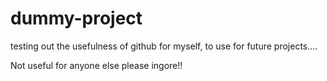 # dummy-project
testing out the usefulness of github for myself, to use for future projects....

Not useful for anyone else please ingore!!
